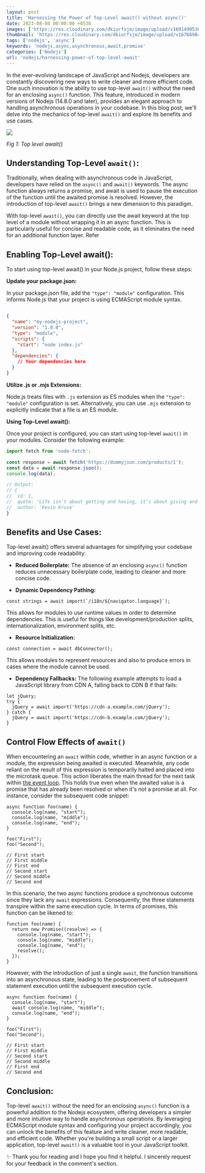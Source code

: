```yaml
---
layout: post
title: 'Harnessing the Power of Top-Level await() without async()'
date: 2023-08-08 00:00:00 +0530
images: ['https://res.cloudinary.com/dkiurfsjm/image/upload/v1691490530/top-level-await_kxt244.png']
thumbnail: 'https://res.cloudinary.com/dkiurfsjm/image/upload/v1676698473/nodejs_dark_cjoudy.png'
tags: ['nodejs', 'async']
keywords: 'nodejs,async,asynchronous,await,promise'
categories: ['Nodejs']
url: 'nodejs/harnessing-power-of-top-level-await'
---
```


In the ever-evolving landscape of JavaScript and Nodejs, developers are constantly discovering new ways to write cleaner and more efficient code. One such innovation is the ability to use top-level `await()` without the need for an enclosing `async()` function. This feature, introduced in modern versions of Nodejs (14.8.0 and later), provides an elegant approach to handling asynchronous operations in your codebase. In this blog post, we'll delve into the mechanics of top-level `await()` and explore its benefits and use cases.

![](https://res.cloudinary.com/dkiurfsjm/image/upload/v1691490530/top-level-await_kxt244.png)

*Fig 1: Top level await()*

## Understanding Top-Level `await()`:

Traditionally, when dealing with asynchronous code in JavaScript, developers have relied on the `async()` and `await()` keywords. The async function always returns a promise, and await is used to pause the execution of the function until the awaited promise is resolved. However, the introduction of top-level `await()` brings a new dimension to this paradigm.

With top-level `await()`, you can directly use the await keyword at the top level of a module without wrapping it in an async function. This is particularly useful for concise and readable code, as it eliminates the need for an additional function layer. Refer 


## Enabling Top-Level await():

To start using top-level await() in your Node.js project, follow these steps:

**Update your package.json:**

In your package.json file, add the `"type": "module"` configuration. This informs Node.js that your project is using ECMAScript module syntax.

```json

{
  "name": "my-nodejs-project",
  "version": "1.0.0",
  "type": "module",
  "scripts": {
    "start": "node index.js"
  },
  "dependencies": {
    // Your dependencies here
  }
}
```

**Utilize .js or .mjs Extensions:**

Node.js treats files with `.js` extension as ES modules when the `"type": "module"` configuration is set. Alternatively, you can use `.mjs` extension to explicitly indicate that a file is an ES module.

**Using Top-Level await():**

Once your project is configured, you can start using top-level `await()` in your modules. Consider the following example:

```javascript
import fetch from 'node-fetch';

const response = await fetch('https://dummyjson.com/products/1');
const data = await response.json();
console.log(data);

// Output:
// {
//  id: 1,
//  quote: 'Life isn’t about getting and having, it’s about giving and being.',
//  author: 'Kevin Kruse'
}

```

## Benefits and Use Cases:

Top-level await() offers several advantages for simplifying your codebase and improving code readability:

- **Reduced Boilerplate:** The absence of an enclosing `async()` function reduces unnecessary boilerplate code, leading to cleaner and more concise code.

- **Dynamic Dependency Pathing:** 

```
const strings = await import(`/i18n/${navigator.language}`);
```

This allows for modules to use runtime values in order to determine dependencies. This is useful for things like development/production splits, internationalization, environment splits, etc.

- **Resource Initialization:** 

`const connection = await dbConnector();`

This allows modules to represent resources and also to produce errors in cases where the module cannot be used.

- **Dependency Fallbacks:** The following example attempts to load a JavaScript library from CDN A, falling back to CDN B if that fails:

```
let jQuery;
try {
  jQuery = await import('https://cdn-a.example.com/jQuery');
} catch {
  jQuery = await import('https://cdn-b.example.com/jQuery');
}
```

## Control Flow Effects of `await()`

When encountering an `await` within code, whether in an async function or a module, the expression being awaited is executed. Meanwhile, any code reliant on the result of this expression is temporarily halted and placed into the microtask queue. This action liberates the main thread for the next task within [the event loop](https://techinsights.manisuec.com/nodejs/nodejs-event-loop/). This holds true even when the awaited value is a promise that has already been resolved or when it's not a promise at all. For instance, consider the subsequent code snippet:

```
async function foo(name) {
  console.log(name, "start");
  console.log(name, "middle");
  console.log(name, "end");
}

foo("First");
foo("Second");

// First start
// First middle
// First end
// Second start
// Second middle
// Second end
```

In this scenario, the two async functions produce a synchronous outcome since they lack any `await` expressions. Consequently, the three statements transpire within the same execution cycle. In terms of promises, this function can be likened to:

```
function foo(name) {
  return new Promise((resolve) => {
    console.log(name, "start");
    console.log(name, "middle");
    console.log(name, "end");
    resolve();
  });
}
```

However, with the introduction of just a single `await`, the function transitions into an asynchronous state, leading to the postponement of subsequent statement execution until the subsequent execution cycle.

```
async function foo(name) {
  console.log(name, "start");
  await console.log(name, "middle");
  console.log(name, "end");
}

foo("First");
foo("Second");

// First start
// First middle
// Second start
// Second middle
// First end
// Second end
```

## Conclusion:

Top-level `await()` without the need for an enclosing `async()` function is a powerful addition to the Nodejs ecosystem, offering developers a simpler and more intuitive way to handle asynchronous operations. By leveraging ECMAScript module syntax and configuring your project accordingly, you can unlock the benefits of this feature and write cleaner, more readable, and efficient code. Whether you're building a small script or a larger application, top-level `await()` is a valuable tool in your JavaScript toolkit.

✨ Thank you for reading and I hope you find it helpful. I sincerely request for your feedback in the comment's section.